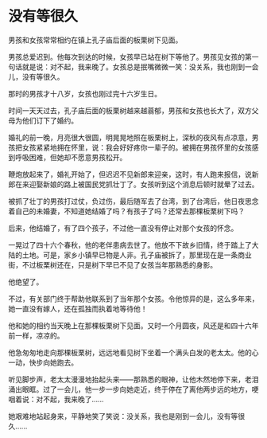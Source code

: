 # 没有等很久

男孩和女孩常常相约在镇上孔子庙后面的板栗树下见面。 

男孩总爱迟到。他每次到达的时候，女孩早已站在树下等他了。男孩见女孩的第一句话就是说：对不起，我来晚了。女孩总是抿嘴微微一笑：没关系，我也刚到一会儿，没有等很久。 

那时的男孩才十八岁，女孩也刚过完十六岁生日。 

时间一天天过去，孔子庙后面的板栗树越来越蓊郁，男孩和女孩也长大了，双方父母为他们订下了婚约。 

婚礼的前一晚，月亮很大很圆，明晃晃地照在板栗树上，深秋的夜风有点凉意，男孩把女孩紧紧地拥在怀里，说：我会好好疼你一辈子的。被拥在男孩怀里的女孩感到呼吸困难，但她却不愿意男孩松开。 

鞭炮放起来了，婚礼开始了，但迟迟不见新郎来迎亲，这时，有人跑来报信，说新郎在来迎娶新娘的路上被国民党抓壮丁了。女孩听到这个消息后顿时就晕了过去。 

被抓了壮丁的男孩打过仗，负过伤，最后随军去了台湾，到了台湾后，他日夜思念着自己的未婚妻，不知道她结婚了吗？有孩子了吗？还常去那棵板栗树下吗？ 

后来，他结婚了，有了四个孩子，不过他一直没有停止对那个女孩的怀念。 

一晃过了四十六个春秋，他的老伴患病去世了。他放不下故乡旧情，终于踏上了大陆的土地。可是，家乡小镇早已物是人非。孔子庙被拆了，那里现在是一条商业街，不过板栗树还在，只是树下早已不见了女孩当年那熟悉的身影。 

他绝望了。 

不过，有关部门终于帮助他联系到了当年那个女孩。令他惊异的是，这么多年来，她一直没有嫁人，还在孤独而执着地等待他！ 

他和她的相约当天晚上在那棵板栗树下见面。又时一个月圆夜，风还是和四十六年前一样，凉凉的。 

他急匆匆地走向那棵板栗树，远远地看见树下坐着一个满头白发的老太太。他的心一动，快步向她跑去。 

听见脚步声，老太太漫漫地抬起头来——那熟悉的眼神，让他木然地停下来，老泪涌出眼眶。过了一会儿，他一步一步向她走近，终于停在了离他两步远的地方，哽咽着说：对不起，我来晚了…… 

她艰难地站起身来，平静地笑了笑说：没关系，我也是刚到一会儿，没有等很久……
 